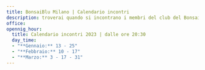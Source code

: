 ```yaml
---
title: BonsaiBlu Milano | Calendario incontri
description: troverai quando si incontrano i membri del club del Bonsai Blu di Milano nel 2023
office:
opennig_hour:
  title: Calendario incontri 2023 | dalle ore 20:30
  day_time:
  - "**Gennaio:** 13 - 25"
  - "**Febbraio:** 10 - 17"
  - "**Marzo:** 3 - 17 - 31"
---
```

